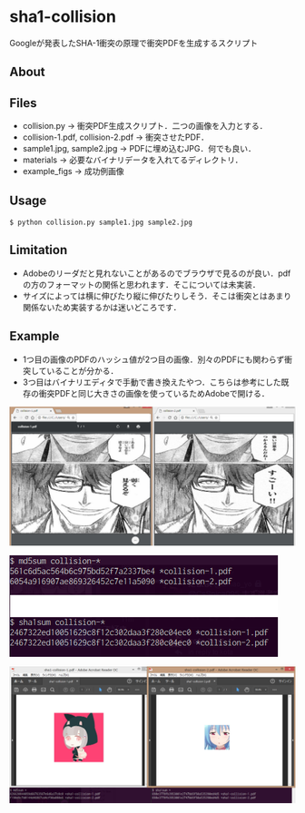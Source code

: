 # sha1-collision
Googleが発表したSHA-1衝突の原理で衝突PDFを生成するスクリプト

## About

## Files
* collision.py -> 衝突PDF生成スクリプト．二つの画像を入力とする．
* collision-1.pdf, collision-2.pdf -> 衝突させたPDF．
* sample1.jpg, sample2.jpg -> PDFに埋め込むJPG．何でも良い．
* materials -> 必要なバイナリデータを入れてるディレクトリ．
* example_figs -> 成功例画像

## Usage
```
$ python collision.py sample1.jpg sample2.jpg
```

## Limitation
* Adobeのリーダだと見れないことがあるのでブラウザで見るのが良い．pdfの方のフォーマットの関係と思われます．そこについては未実装．
* サイズによっては横に伸びたり縦に伸びたりしそう．そこは衝突とはあまり関係ないため実装するかは迷いどころです．

## Example
* 1つ目の画像のPDFのハッシュ値が2つ目の画像．別々のPDFにも関わらず衝突していることが分かる．
* 3つ目はバイナリエディタで手動で書き換えたやつ．こちらは参考にした既存の衝突PDFと同じ大きさの画像を使っているためAdobeで開ける．

![example1](https://github.com/73spica/sha1-collision/blob/master/example_figs/sha1-collision-neta.PNG)


![example2](https://github.com/73spica/sha1-collision/blob/master/example_figs/sha1.PNG)


![example3](https://github.com/73spica/sha1-collision/blob/master/example_figs/sha1-collision.PNG)
